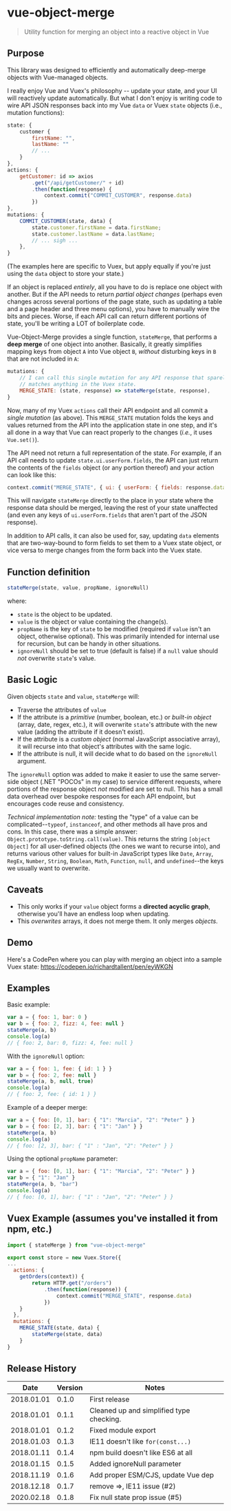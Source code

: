 # vue-object-merge

> Utility function for merging an object into a reactive object in Vue

## Purpose

This library was designed to efficiently and automatically deep-merge objects with Vue-managed objects.

I really enjoy Vue and Vuex's philosophy -- update your state, and your UI will reactively update automatically. But what I don't enjoy is writing code to wire API JSON responses back into my Vue `data` or Vuex `state` objects (i.e., mutation functions):

```JavaScript
state: {
	customer {
		firstName: "",
		lastName: ""
		// ...
	}
},
actions: {
	getCustomer: id => axios
		.get("/api/getCustomer/" + id)
		.then(function(response) {
			context.commit("COMMIT_CUSTOMER", response.data)
		})
},
mutations: {
	COMMIT_CUSTOMER(state, data) {
		state.customer.firstName = data.firstName;
		state.customer.lastName = data.lastName;
		// ... sigh ...
	},
}
```

(The examples here are specific to Vuex, but apply equally if you're just using the `data` object to store your state.)

If an object is replaced _entirely_, all you have to do is replace one object with another. But if the API needs to return _partial object changes_ (perhaps even changes across several portions of the page state, such as updating a table and a page header and three menu options), you have to manually wire the bits and pieces. Worse, if each API call can return different portions of state, you'll be writing a LOT of boilerplate code.

Vue-Object-Merge provides a single function, `stateMerge`, that performs a **deep merge** of one object into another. Basically, it greatly simplifies mapping keys from object `A` into Vue object `B`, _without_ disturbing keys in `B` that are not included in `A`:

```JavaScript
mutations: {
	// I can call this single mutation for any API response that sparely
	// matches anything in the Vuex state.
	MERGE_STATE: (state, response) => stateMerge(state, response),
}
```

Now, many of my Vuex `actions` call their API endpoint and all commit a _single mutation_ (as above). This `MERGE_STATE` mutation folds the keys and values returned from the API into the application state in one step, and it's all done in a way that Vue can react properly to the changes (_i.e._, it uses `Vue.set()`).

The API need not return a full representation of the state. For example, if an API call needs to update `state.ui.userForm.fields`, the API can just return the contents of the `fields` object (or any portion thereof) and your action can look like this:

```JavaScript
context.commit("MERGE_STATE", { ui: { userForm: { fields: response.data } } })
```

This will navigate `stateMerge` directly to the place in your state where the response data should be merged, leaving the rest of your state unaffected (and even any keys of `ui.userForm.fields` that aren't part of the JSON response).

In addition to API calls, it can also be used for, say, updating `data` elements that are two-way-bound to form fields to set them to a Vuex state object, or vice versa to merge changes from the form back into the Vuex state.

## Function definition

```JavaScript
stateMerge(state, value, propName, ignoreNull)
```

where:

- `state` is the object to be updated.
- `value` is the object or value containing the change(s).
- `propName` is the key of `state` to be modified (required if `value` isn't an object, otherwise optional). This was primarily intended for internal use for recursion, but can be handy in other situations.
- `ignoreNull` should be set to true (default is false) if a `null` value should _not_ overwrite `state`'s value.

## Basic Logic

Given objects `state` and `value`, `stateMerge` will:

- Traverse the attributes of `value`
- If the attribute is a _primitive_ (number, boolean, etc.) or _built-in object_ (array, date, regex, etc.), it will overwrite `state`'s attribute with the new value (adding the attribute if it doesn't exist).
- If the attribute is a _custom object_ (normal JavaScript associative array), it will recurse into that object's attributes with the same logic.
- If the attribute is null, it will decide what to do based on the `ignoreNull` argument.

The `ignoreNull` option was added to make it easier to use the same server-side object (.NET "POCOs" in my case) to service different requests, where portions of the response object _not_ modified are set to null. This has a small data overhead over bespoke responses for each API endpoint, but encourages code reuse and consistency.

_Technical implementation note:_ testing the "type" of a value can be complicated--`typeof`, `instanceof`, and other methods all have pros and cons. In this case, there was a simple answer: `Object.prototype.toString.call(value)`. This returns the string `[object Object]` for all user-defined objects (the ones we want to recurse into), and returns various other values for built-in JavaScript types like `Date`, `Array`, `RegEx`, `Number`, `String`, `Boolean`, `Math`, `Function`, `null`, and `undefined`--the keys we usually want to overwrite.

## Caveats

- This only works if your `value` object forms a **directed acyclic graph**, otherwise you'll have an endless loop when updating.
- This _overwrites_ arrays, it does not merge them. It only merges _objects_.

## Demo

Here's a CodePen where you can play with merging an object into a sample Vuex state:
https://codepen.io/richardtallent/pen/eyWKGN

## Examples

Basic example:

```JavaScript
var a = { foo: 1, bar: 0 }
var b = { foo: 2, fizz: 4, fee: null }
stateMerge(a, b)
console.log(a)
// { foo: 2, bar: 0, fizz: 4, fee: null }
```

With the `ignoreNull` option:

```JavaScript
var a = { foo: 1, fee: { id: 1 } }
var b = { foo: 2, fee: null }
stateMerge(a, b, null, true)
console.log(a)
// { foo: 2, fee: { id: 1 } }
```

Example of a deeper merge:

```JavaScript
var a = { foo: [0, 1], bar: { "1": "Marcia", "2": "Peter" } }
var b = { foo: [2, 3], bar: { "1": "Jan" } }
stateMerge(a, b)
console.log(a)
// { foo: [2, 3], bar: { "1" : "Jan", "2": "Peter" } }
```

Using the optional `propName` parameter:

```JavaScript
var a = { foo: [0, 1], bar: { "1": "Marcia", "2": "Peter" } }
var b = { "1": "Jan" }
stateMerge(a, b, "bar")
console.log(a)
// { foo: [0, 1], bar: { "1" : "Jan", "2": "Peter" } }
```

## Vuex Example (assumes you've installed it from npm, etc.)

```JavaScript
import { stateMerge } from "vue-object-merge"

export const store = new Vuex.Store({
...
  actions: {
	getOrders(context)) {
		return HTTP.get("/orders")
			.then(function(response)) {
				context.commit("MERGE_STATE", response.data)
			})
	}
  },
  mutations: {
	MERGE_STATE(state, data) {
		stateMerge(state, data)
	}
}
```

## Release History

| Date       | Version | Notes                                    |
| ---------- | ------- | ---------------------------------------- |
| 2018.01.01 | 0.1.0   | First release                            |
| 2018.01.01 | 0.1.1   | Cleaned up and simplified type checking. |
| 2018.01.01 | 0.1.2   | Fixed module export                      |
| 2018.01.03 | 0.1.3   | IE11 doesn't like `for(const...)`        |
| 2018.01.11 | 0.1.4   | npm build doesn't like ES6 at all        |
| 2018.01.15 | 0.1.5   | Added ignoreNull parameter               |
| 2018.11.19 | 0.1.6   | Add proper ESM/CJS, update Vue dep       |
| 2018.12.18 | 0.1.7   | remove =>, IE11 issue (#2)               |
| 2020.02.18 | 0.1.8   | Fix null state prop issue (#5)           |
